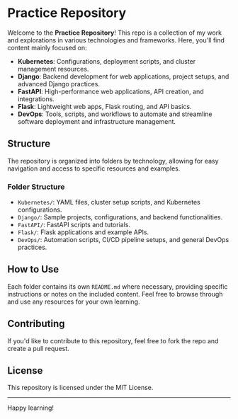 # Practice Repository

Welcome to the **Practice Repository**! This repo is a collection of my work and explorations in various technologies and frameworks. Here, you'll find content mainly focused on:

- **Kubernetes**: Configurations, deployment scripts, and cluster management resources.
- **Django**: Backend development for web applications, project setups, and advanced Django practices.
- **FastAPI**: High-performance web applications, API creation, and integrations.
- **Flask**: Lightweight web apps, Flask routing, and API basics.
- **DevOps**: Tools, scripts, and workflows to automate and streamline software deployment and infrastructure management.

## Structure

The repository is organized into folders by technology, allowing for easy navigation and access to specific resources and examples.

### Folder Structure

- `Kubernetes/`: YAML files, cluster setup scripts, and Kubernetes configurations.
- `Django/`: Sample projects, configurations, and backend functionalities.
- `FastAPI/`: FastAPI scripts and tutorials.
- `Flask/`: Flask applications and example APIs.
- `DevOps/`: Automation scripts, CI/CD pipeline setups, and general DevOps practices.

## How to Use

Each folder contains its own `README.md` where necessary, providing specific instructions or notes on the included content. Feel free to browse through and use any resources for your own learning.

## Contributing

If you'd like to contribute to this repository, feel free to fork the repo and create a pull request.

## License

This repository is licensed under the MIT License.

---

Happy learning!
